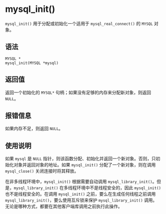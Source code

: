 mysql_init() 
=================================

`mysql_init()` 用于分配或初始化一个适用于 `mysql_real_connect()` 的 `MYSQL` 对象。 

语法 
-----------------------

```unknow
MYSQL *
mysql_init(MYSQL *mysql)
```



返回值 
------------------------

返回一个初始化的 `MYSQL*` 句柄；如果没有足够的内存来分配新对象，则返回 `NULL`。

报错信息 
-------------------------

如果内存不足，则返回 `NULL`。

使用说明 
-------------------------

如果 `mysql` 是 `NULL` 指针，则该函数分配、初始化并返回一个新对象。否则，只初始化对象并返回对象的地址。如果 `mysql_init()` 分配了一个新对象，则在调用 `mysql_close()` 关闭连接时将其释放。

在非多线程环境中，`mysql_init()` 根据需要自动调用 `mysql_library_init()`。但是，`mysql_library_init()` 在多线程环境中不是线程安全的，因此 `mysql_init()` 也不是线程安全的。在调用 `mysql_init()` 之前，要么在生成任何线程之前调用 `mysql_library_init()`，要么使用互斥锁来保护 `mysql_library_init()` 调用。无论是哪种方式，都要在其他客户端库调用之前执行此操作。
